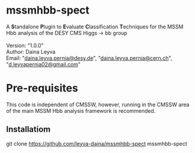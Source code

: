 # mssmhbb-spect
A **S**tandalone **P**lugin to **E**valuate **C**lassification **T**echniques for the MSSM Hbb analysis of the DESY CMS Higgs -> bb group\
\
Version: "1.0.0"\
Author: Daina Leyva\
Email: "daina.leyva.pernia@desy.de", "daina.leyva.pernia@cern.ch", "d.leyvapernia02@gmail.com"

# Pre-requisites
This code is independent of CMSSW, however, running in the CMSSW area of the main MSSM Hbb analysis framework is recommended.

## Installatiom
git clone https://github.com/leyva-daina/mssmhbb-spect mssmhbb-spect


